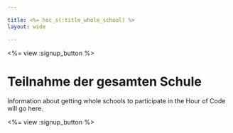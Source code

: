 ```yaml
---

title: <%= hoc_s(:title_whole_school) %>
layout: wide

---
```


<%= view :signup_button %>

# Teilnahme der gesamten Schule

Information about getting whole schools to participate in the Hour of Code will go here.

<%= view :signup_button %>